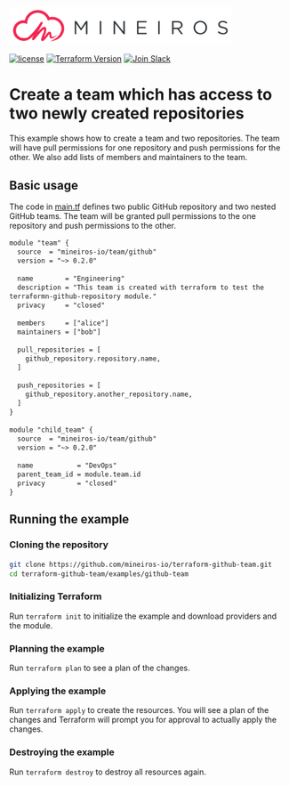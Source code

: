 [<img src="https://raw.githubusercontent.com/mineiros-io/brand/3bffd30e8bdbbde32c143e2650b2faa55f1df3ea/mineiros-primary-logo.svg" width="400"/>][homepage]

[![license][badge-license]][apache20]
[![Terraform Version][badge-terraform]][releases-terraform]
[![Join Slack][badge-slack]][slack]

# Create a team which has access to two newly created repositories

This example shows how to create a team and two repositories.
The team will have pull permissions for one repository and push permissions
for the other. We also add lists of members and maintainers to the team.

## Basic usage

The code in [main.tf] defines two public GitHub repository and two nested
GitHub teams. The team will be granted pull permissions to the one repository
and push permissions to the other.

```hcl
module "team" {
  source  = "mineiros-io/team/github"
  version = "~> 0.2.0"

  name        = "Engineering"
  description = "This team is created with terraform to test the terraformn-github-repository module."
  privacy     = "closed"

  members     = ["alice"]
  maintainers = ["bob"]

  pull_repositories = [
    github_repository.repository.name,
  ]

  push_repositories = [
    github_repository.another_repository.name,
  ]
}

module "child_team" {
  source  = "mineiros-io/team/github"
  version = "~> 0.2.0"

  name           = "DevOps"
  parent_team_id = module.team.id
  privacy        = "closed"
}
```

## Running the example

### Cloning the repository

```bash
git clone https://github.com/mineiros-io/terraform-github-team.git
cd terraform-github-team/examples/github-team
```

### Initializing Terraform

Run `terraform init` to initialize the example and download providers and the module.

### Planning the example

Run `terraform plan` to see a plan of the changes.

### Applying the example

Run `terraform apply` to create the resources.
You will see a plan of the changes and Terraform will prompt you for approval to actually apply the changes.

### Destroying the example

Run `terraform destroy` to destroy all resources again.

<!-- References -->

<!-- markdown-link-check-disable -->
[main.tf]: https://github.com/mineiros-io/terraform-github-team/blob/master/examples/github-team/main.tf
<!-- markdown-link-check-enable -->
[homepage]: https://mineiros.io/?ref=terraform-github-team

[badge-license]: https://img.shields.io/badge/license-Apache%202.0-brightgreen.svg
[badge-terraform]: https://img.shields.io/badge/terraform-0.13%20and%200.12.20+-623CE4.svg?logo=terraform
[badge-slack]: https://img.shields.io/badge/slack-@mineiros--community-f32752.svg?logo=slack

[releases-terraform]: https://github.com/hashicorp/terraform/releases
[apache20]: https://opensource.org/licenses/Apache-2.0
[slack]: https://join.slack.com/t/mineiros-community/shared_invite/zt-ehidestg-aLGoIENLVs6tvwJ11w9WGg
